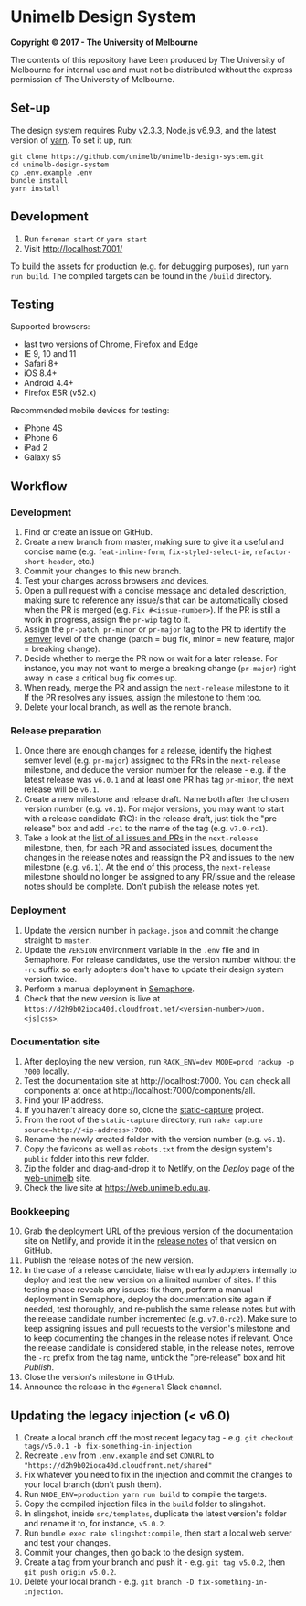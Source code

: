 # Unimelb Design System

**Copyright &copy; 2017 - The University of Melbourne**

The contents of this repository have been produced by The University of Melbourne for internal use and must not be distributed without the express permission of The University of Melbourne.


## Set-up

The design system requires Ruby v2.3.3, Node.js v6.9.3, and the latest version of [yarn](https://yarnpkg.com/en/). To set it up, run:

```
git clone https://github.com/unimelb/unimelb-design-system.git
cd unimelb-design-system
cp .env.example .env
bundle install
yarn install
```


## Development

1. Run `foreman start` or `yarn start`
2. Visit [http://localhost:7001/](http://localhost:7001/)

To build the assets for production (e.g. for debugging purposes), run `yarn run build`. The compiled targets can be found in the `/build` directory.


## Testing

Supported browsers:
- last two versions of Chrome, Firefox and Edge
- IE 9, 10 and 11
- Safari 8+
- iOS 8.4+
- Android 4.4+
- Firefox ESR (v52.x)

Recommended mobile devices for testing:
- iPhone 4S
- iPhone 6
- iPad 2
- Galaxy s5


## Workflow

### Development

1. Find or create an issue on GitHub.
2. Create a new branch from master, making sure to give it a useful and concise name (e.g. `feat-inline-form`, `fix-styled-select-ie`, `refactor-short-header`, etc.)
3. Commit your changes to this new branch.
4. Test your changes across browsers and devices.
5. Open a pull request with a concise message and detailed description, making sure to reference any issue/s that can be automatically closed when the PR is merged (e.g. `Fix #<issue-number>`). If the PR is still a work in progress, assign the `pr-wip` tag to it.
6. Assign the `pr-patch`, `pr-minor` or `pr-major` tag to the PR to identify the [semver](http://semver.org/) level of the change (patch = bug fix, minor = new feature, major = breaking change).
7. Decide whether to merge the PR now or wait for a later release. For instance, you may not want to merge a breaking change (`pr-major`) right away in case a critical bug fix comes up.
8. When ready, merge the PR and assign the `next-release` milestone to it. If the PR resolves any issues, assign the milestone to them too.
9. Delete your local branch, as well as the remote branch.


### Release preparation

1. Once there are enough changes for a release, identify the highest semver level (e.g. `pr-major`) assigned to the PRs in the `next-release` milestone, and deduce the version number for the release - e.g. if the latest release was `v6.0.1` and at least one PR has tag `pr-minor`, the next release will be `v6.1`.
2. Create a new milestone and release draft. Name both after the chosen version number (e.g. `v6.1`). For major versions, you may want to start with a release candidate (RC): in the release draft, just tick the "pre-release" box and add `-rc1` to the name of the tag (e.g. `v7.0-rc1`).
3. Take a look at the [list of all issues and PRs](https://github.com/unimelb/unimelb-design-system/milestone/32) in the `next-release` milestone, then, for each PR and associated issues, document the changes in the release notes and reassign the PR and issues to the new milestone (e.g. `v6.1`). At the end of this process, the `next-release` milestone should no longer be assigned to any PR/issue and the release notes should be complete. Don't publish the release notes yet.


### Deployment

1. Update the version number in `package.json` and commit the change straight to `master`.
1. Update the `VERSION` environment variable in the `.env` file and in Semaphore. For release candidates, use the version number without the `-rc` suffix so early adopters don't have to update their design system version twice.
2. Perform a manual deployment in [Semaphore](https://semaphoreci.com/unimelb/unimelb-design-system).
3. Check that the new version is live at `https://d2h9b02ioca40d.cloudfront.net/<version-number>/uom.<js|css>`.


### Documentation site

1. After deploying the new version, run `RACK_ENV=dev MODE=prod rackup -p 7000` locally.
2. Test the documentation site at http://localhost:7000. You can check all components at once at http://localhost:7000/components/all.
3. Find your IP address.
4. If you haven't already done so, clone the [static-capture](https://github.com/waitingallday/static-capture) project.
5. From the root of the `static-capture` directory, run `rake capture source=http://<ip-address>:7000`.
6. Rename the newly created folder with the version number (e.g. `v6.1`).
7. Copy the favicons as well as `robots.txt` from the design system's `public` folder into this new folder.
8. Zip the folder and drag-and-drop it to Netlify, on the _Deploy_ page of the [web-unimelb](https://app.netlify.com/sites/web-unimelb/deploys) site.
9. Check the live site at https://web.unimelb.edu.au.


### Bookkeeping

10. Grab the deployment URL of the previous version of the documentation site on Netlify, and provide it in the [release notes](https://github.com/unimelb/unimelb-design-system/releases) of that version on GitHub.
11. Publish the release notes of the new version.
12. In the case of a release candidate, liaise with early adopters internally to deploy and test the new version on a limited number of sites. If this testing phase reveals any issues: fix them, perform a manual deployment in Semaphore, deploy the documentation site again if needed, test thoroughly, and re-publish the same release notes but with the release candidate number incremented (e.g. `v7.0-rc2`). Make sure to keep assigning issues and pull requests to the version's milestone and to keep documenting the changes in the release notes if relevant. Once the release candidate is considered stable, in the release notes, remove the `-rc` prefix from the tag name, untick the "pre-release" box and hit _Publish_.
13. Close the version's milestone in GitHub.
14. Announce the release in the `#general` Slack channel.


## Updating the legacy injection (< v6.0)

1. Create a local branch off the most recent legacy tag - e.g. `git checkout tags/v5.0.1 -b fix-something-in-injection`
2. Recreate `.env` from `.env.example` and set `CDNURL` to `"https://d2h9b02ioca40d.cloudfront.net/shared"`
3. Fix whatever you need to fix in the injection and commit the changes to your local branch (don't push them).
4. Run `NODE_ENV=production yarn run build` to compile the targets.
5. Copy the compiled injection files in the `build` folder to slingshot.
6. In slingshot, inside `src/templates`, duplicate the latest version's folder and rename it to, for instance, `v5.0.2`.
7. Run `bundle exec rake slingshot:compile`, then start a local web server and test your changes.
8. Commit your changes, then go back to the design system.
9. Create a tag from your branch and push it - e.g. `git tag v5.0.2`, then `git push origin v5.0.2`.
10. Delete your local branch - e.g. `git branch -D fix-something-in-injection`.
